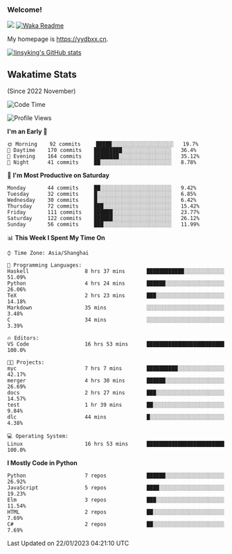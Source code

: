 ### Welcome!

![](https://visitor-badge.glitch.me/badge?page_id=linsyking.linsyking)
[![Waka Readme](https://github.com/linsyking/linsyking/actions/workflows/waka-readme.yml/badge.svg)](https://github.com/linsyking/linsyking/actions/workflows/waka-readme.yml)

My homepage is <https://yydbxx.cn>.

[![linsyking's GitHub stats](https://github-readme-stats.vercel.app/api?username=linsyking&show_icons=true&theme=onedark)](https://github.com/anuraghazra/github-readme-stats)

## Wakatime Stats

(Since 2022 November)

<!--START_SECTION:waka-->
![Code Time](http://img.shields.io/badge/Code%20Time-116%20hrs%2044%20mins-blue)

![Profile Views](http://img.shields.io/badge/Profile%20Views-13-blue)

**I'm an Early 🐤** 

```text
🌞 Morning    92 commits     █████░░░░░░░░░░░░░░░░░░░░   19.7% 
🌆 Daytime    170 commits    █████████░░░░░░░░░░░░░░░░   36.4% 
🌃 Evening    164 commits    ████████░░░░░░░░░░░░░░░░░   35.12% 
🌙 Night      41 commits     ██░░░░░░░░░░░░░░░░░░░░░░░   8.78%

```
📅 **I'm Most Productive on Saturday** 

```text
Monday       44 commits     ██░░░░░░░░░░░░░░░░░░░░░░░   9.42% 
Tuesday      32 commits     █░░░░░░░░░░░░░░░░░░░░░░░░   6.85% 
Wednesday    30 commits     █░░░░░░░░░░░░░░░░░░░░░░░░   6.42% 
Thursday     72 commits     ███░░░░░░░░░░░░░░░░░░░░░░   15.42% 
Friday       111 commits    ██████░░░░░░░░░░░░░░░░░░░   23.77% 
Saturday     122 commits    ██████░░░░░░░░░░░░░░░░░░░   26.12% 
Sunday       56 commits     ███░░░░░░░░░░░░░░░░░░░░░░   11.99%

```


📊 **This Week I Spent My Time On** 

```text
⌚︎ Time Zone: Asia/Shanghai

💬 Programming Languages: 
Haskell                  8 hrs 37 mins       ████████████░░░░░░░░░░░░░   51.09% 
Python                   4 hrs 24 mins       ██████░░░░░░░░░░░░░░░░░░░   26.06% 
TeX                      2 hrs 23 mins       ███░░░░░░░░░░░░░░░░░░░░░░   14.18% 
Markdown                 35 mins             ░░░░░░░░░░░░░░░░░░░░░░░░░   3.48% 
C                        34 mins             ░░░░░░░░░░░░░░░░░░░░░░░░░   3.39%

🔥 Editors: 
VS Code                  16 hrs 53 mins      █████████████████████████   100.0%

🐱‍💻 Projects: 
myc                      7 hrs 7 mins        ██████████░░░░░░░░░░░░░░░   42.17% 
merger                   4 hrs 30 mins       ██████░░░░░░░░░░░░░░░░░░░   26.69% 
docs                     2 hrs 27 mins       ███░░░░░░░░░░░░░░░░░░░░░░   14.57% 
test                     1 hr 39 mins        ██░░░░░░░░░░░░░░░░░░░░░░░   9.84% 
dlc                      44 mins             █░░░░░░░░░░░░░░░░░░░░░░░░   4.38%

💻 Operating System: 
Linux                    16 hrs 53 mins      █████████████████████████   100.0%

```

**I Mostly Code in Python** 

```text
Python                   7 repos             ██████░░░░░░░░░░░░░░░░░░░   26.92% 
JavaScript               5 repos             ████░░░░░░░░░░░░░░░░░░░░░   19.23% 
Elm                      3 repos             ███░░░░░░░░░░░░░░░░░░░░░░   11.54% 
HTML                     2 repos             ██░░░░░░░░░░░░░░░░░░░░░░░   7.69% 
C#                       2 repos             ██░░░░░░░░░░░░░░░░░░░░░░░   7.69%

```



 Last Updated on 22/01/2023 04:21:10 UTC
<!--END_SECTION:waka-->
